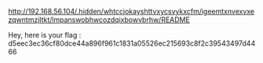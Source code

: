 http://192.168.56.104/.hidden/whtccjokayshttvxycsvykxcfm/igeemtxnvexvxezqwntmzjltkt/lmpanswobhwcozdqixbowvbrhw/README

Hey, here is your flag : d5eec3ec36cf80dce44a896f961c1831a05526ec215693c8f2c39543497d4466